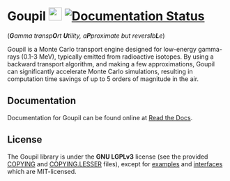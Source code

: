 # Goupil <img src="https://github.com/niess/goupil/blob/master/docs/goupil.svg" width="30"> [![Documentation Status][RTD_BADGE]][RTD]
(_**G**amma transp**O**rt **U**tility, a**P**proximate but revers**I**b**L**e_)

Goupil is a Monte Carlo transport engine designed for low-energy gamma-rays
(0.1-3 MeV), typically emitted from radioactive isotopes. By using a backward
transport algorithm, and making a few approximations, Goupil can significantly
accelerate Monte Carlo simulations, resulting in computation time savings of up
to 5 orders of magnitude in the air.

## Documentation

Documentation for Goupil can be found online at [Read the Docs][RTD].

## License

The Goupil library is  under the **GNU LGPLv3** license (see the provided
[COPYING](COPYING) and [COPYING.LESSER](COPYING.LESSER) files), except for
[examples][EXAMPLES] and [interfaces][INTERFACES] which are MIT-licensed.


[EXAMPLES]: https://github.com/niess/goupil/tree/master/examples
[INTERFACES]: https://github.com/niess/goupil/tree/master/src/interfaces
[RTD]: https://goupil.readthedocs.io/en/latest/
[RTD_BADGE]: https://readthedocs.org/projects/goupil/badge/?version=latest
